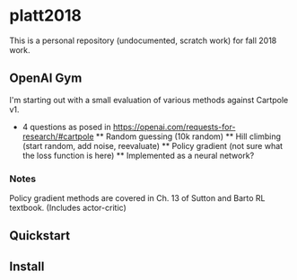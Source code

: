 # platt2018

This is a personal repository (undocumented, scratch work) for fall 2018 work.

## OpenAI Gym

I'm starting out with a small evaluation of various methods against Cartpole v1.

* 4 questions as posed in https://openai.com/requests-for-research/#cartpole
** Random guessing (10k random)
** Hill climbing (start random, add noise, reevaluate)
** Policy gradient (not sure what the loss function is here)
** Implemented as a neural network?

### Notes

Policy gradient methods are covered in Ch. 13 of Sutton and Barto RL textbook.
(Includes actor-critic)

## Quickstart

## Install


